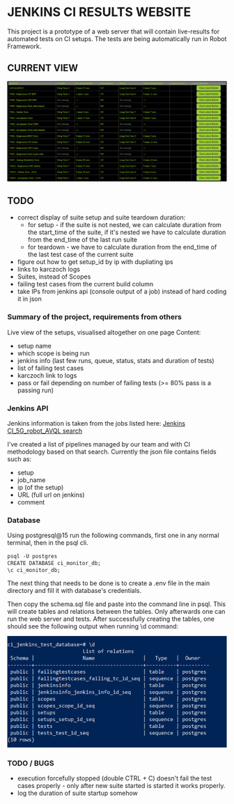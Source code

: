# JENKINS CI RESULTS WEBSITE

This project is a prototype of a web server that will contain live-results for automated tests on CI setups.
The tests are being automatically run in Robot Framework.

## CURRENT VIEW

![Current View of the website](media/current_view.png)

## TODO

- correct display of suite setup and suite teardown duration:
	- for setup - if the suite is not nested, we can calculate duration from the start_time of the suite, if it's nested we have to calculate duration from the end_time of the last run suite
	- for teardown - we have to calculate duration from the end_time of the last test case of the current suite
- figure out how to get setup_id by ip with dupliating ips
- links to karczoch logs
- Suites, instead of Scopes
- failing test cases from the current build column
- take IPs from jenkins api (console output of a job) instead of hard coding it in json


### Summary of the project, requirements from others

Live view of the setups, visualised altogether on one page
Content:
- setup name
- which scope is being run
- jenkins info (last few runs, queue, status, stats and duration of tests)
- list of failing test cases
- karczoch link to logs
- pass or fail depending on number of failing tests (>= 80% pass is a passing run)

### Jenkins API

Jenkins information is taken from the jobs listed here:
[Jenkins CI_5G_robot_AVQL search](http://janusz.emea.nsn-net.net:8080/search/?q=CI_5G_robot_AVQL_&Jenkins-Crumb=2f226643baba61453f6c7e39cc93d6e2e4bd376e90ab2944b3f04fdc6daa0942)

I've created a list of pipelines managed by our team and with CI methodology based on that search.
Currently the json file contains fields such as:
  
- setup
- job_name
- ip (of the setup)
- URL (full url on jenkins)
- comment

### Database

Using postgresql@15 run the following commands, first one in any normal terminal, then in the psql cli.

```
psql -U postgres
CREATE DATABASE ci_monitor_db;
\c ci_monitor_db;
```

The next thing that needs to be done is to create a .env file in the main directory and fill it with database's credentials.

Then copy the schema.sql file and paste into the command line in psql. This will create tables and relations between the tables. Only afterwards one can run the web server and tests.
After successfully creating the tables, one should see the following output when running \d command:

![database](media/database.png)

### TODO / BUGS

- execution forcefully stopped (double CTRL + C) doesn't fail the test cases properly - only after new suite started is started it works properly.
- log the duration of suite startup somehow
